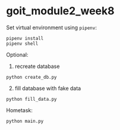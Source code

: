 # goit_module2_week8

Set virtual environment using `pipenv`:
```
pipenv install
pipenv shell
```

Optional:
  1. recreate database 
  ```
  python create_db.py 
  ```
  2. fill database with fake data
  ```
  python fill_data.py
  ```
Hometask:  
  ```
  python main.py
  ```

